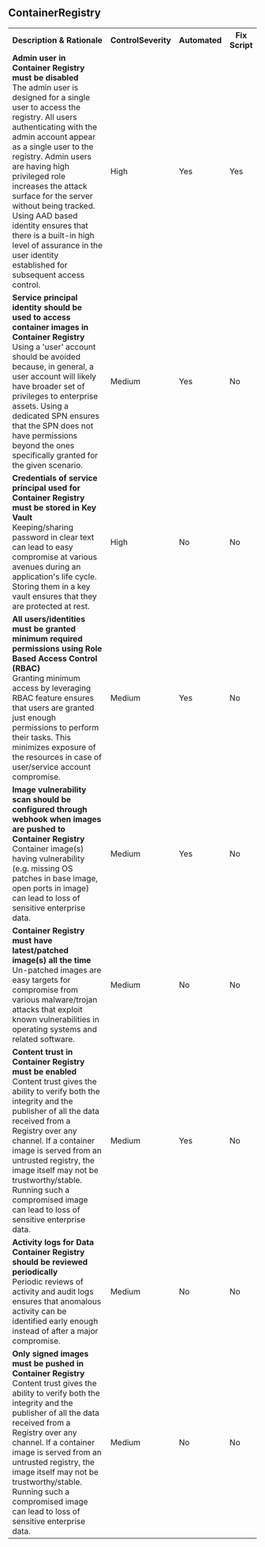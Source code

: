 <html>
<head>

</head>

<body>
    <H2>ContainerRegistry</H2>
    <table>
        <tr>
            <th>Description & Rationale</th>
            <th>ControlSeverity</th>
            <th>Automated</th>
            <th>Fix Script</th>
        </tr>
        <tr>
            <td><b>Admin user in Container Registry must be disabled</b><br />The admin user is designed for a single
                user to access the registry. All users authenticating with the admin account appear as a single user to
                the registry. Admin users are having high privileged role increases the attack surface for the server
                without being tracked. Using AAD based identity ensures that there is a built-in high level of
                assurance in the user identity established for subsequent access control.</td>
            <td>High</td>
            <td>Yes</td>
            <td>Yes</td>
        </tr>
        <tr>
            <td><b>Service principal identity should be used to access container images in Container Registry</b><br />Using
                a 'user' account should be avoided because, in general, a user account will likely have broader set of
                privileges to enterprise assets. Using a dedicated SPN ensures that the SPN does not have permissions
                beyond the ones specifically granted for the given scenario.</td>
            <td>Medium</td>
            <td>Yes</td>
            <td>No</td>
        </tr>
        <tr>
            <td><b>Credentials of service principal used for Container Registry must be stored in Key Vault</b><br />Keeping/sharing
                password in clear text can lead to easy compromise at various avenues during an application's life
                cycle. Storing them in a key vault ensures that they are protected at rest.</td>
            <td>High</td>
            <td>No</td>
            <td>No</td>
        </tr>
        <tr>
            <td><b>All users/identities must be granted minimum required permissions using Role Based Access Control
                    (RBAC)</b><br />Granting minimum access by leveraging RBAC feature ensures that users are granted
                just enough permissions to perform their tasks. This minimizes exposure of the resources in case of
                user/service account compromise.</td>
            <td>Medium</td>
            <td>Yes</td>
            <td>No</td>
        </tr>
        <tr>
            <td><b>Image vulnerability scan should be configured through webhook when images are pushed to Container
                    Registry</b><br />Container image(s) having vulnerability (e.g. missing OS patches in base image,
                open ports in image) can lead to loss of sensitive enterprise data.</td>
            <td>Medium</td>
            <td>Yes</td>
            <td>No</td>
        </tr>
        <tr>
            <td><b>Container Registry must have latest/patched image(s) all the time</b><br />Un-patched images are
                easy targets for compromise from various malware/trojan attacks that exploit known vulnerabilities in
                operating systems and related software.</td>
            <td>Medium</td>
            <td>No</td>
            <td>No</td>
        </tr>
        <tr>
            <td><b>Content trust in Container Registry must be enabled</b><br />Content trust gives the ability to
                verify both the integrity and the publisher of all the data received from a Registry over any channel.
                If a container image is served from an untrusted registry, the image itself may not be
                trustworthy/stable. Running such a compromised image can lead to loss of sensitive enterprise data.</td>
            <td>Medium</td>
            <td>Yes</td>
            <td>No</td>
        </tr>
        <tr>
            <td><b>Activity logs for Data Container Registry should be reviewed periodically</b><br />Periodic reviews
                of activity and audit logs ensures that anomalous activity can be identified early enough instead of
                after a major compromise.</td>
            <td>Medium</td>
            <td>No</td>
            <td>No</td>
        </tr>
        <tr>
            <td><b>Only signed images must be pushed in Container Registry</b><br />Content trust gives the ability to
                verify both the integrity and the publisher of all the data received from a Registry over any channel.
                If a container image is served from an untrusted registry, the image itself may not be
                trustworthy/stable. Running such a compromised image can lead to loss of sensitive enterprise data.</td>
            <td>Medium</td>
            <td>No</td>
            <td>No</td>
        </tr>
    </table>
    <table>
    </table>
</body>

</html>
